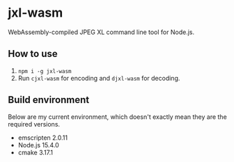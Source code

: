 # jxl-wasm
WebAssembly-compiled JPEG XL command line tool for Node.js.

## How to use

1. `npm i -g jxl-wasm`
2. Run `cjxl-wasm` for encoding and `djxl-wasm` for decoding.

## Build environment

Below are my current environment, which doesn't exactly mean they are the required versions.

* emscripten 2.0.11
* Node.js 15.4.0
* cmake 3.17.1
